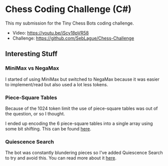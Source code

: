 # Chess Coding Challenge (C#)
This my submission for the Tiny Chess Bots coding challenge.

- Video: https://youtu.be/iScy18pVR58
- Challenge: https://github.com/SebLague/Chess-Challenge

## Interesting Stuff
### MiniMax vs NegaMax
I started of using MiniMax but switched to NegaMax because it was easier to implement/read but also used a lot less tokens.

### Piece-Square Tables
Because of the 1024 token limit the use of piece-square tables was out of the question, or so I thought.

I ended up encoding the 6 piece-square tables into a single array using some bit shifting. This can be found [here](https://github.com/maartenpeels/PetitePawnWizard/blob/main/Chess-Challenge/src/My%20Bot/PSTEncoder.py).

### Quiescence Search
The bot was constantly blundering pieces so I've added Quiescence Search to try and avoid this. You can read more about it [here](https://www.chessprogramming.org/Quiescence_Search).